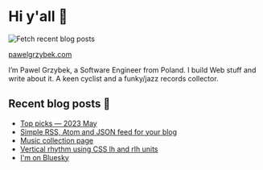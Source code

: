 # Hi y'all 👋

![Fetch recent blog posts](https://github.com/pawelgrzybek/pawelgrzybek/workflows/Fetch%20recent%20blog%20posts/badge.svg)

[pawelgrzybek.com](https://pawelgrzybek.com)

I’m Pawel Grzybek, a Software Engineer from Poland. I build Web stuff and write about it. A keen cyclist and a funky/jazz records collector.

## Recent blog posts 📝

<!-- FEED-START -->
- [Top picks — 2023 May](https://pawelgrzybek.com/top-picks-2023-may/)
- [Simple RSS, Atom and JSON feed for your blog](https://pawelgrzybek.com/simple-rss-atom-and-json-feed-for-your-blog/)
- [Music collection page](https://pawelgrzybek.com/music-collection-page/)
- [Vertical rhythm using CSS lh and rlh units](https://pawelgrzybek.com/vertical-rhythm-using-css-lh-and-rlh-units/)
- [I'm on Bluesky](https://pawelgrzybek.com/im-on-bluesky/)
<!-- FEED-END -->